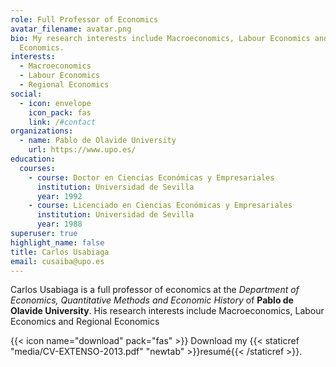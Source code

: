```yaml
---
role: Full Professor of Economics
avatar_filename: avatar.png
bio: My research interests include Macroeconomics, Labour Economics and Regional
  Economics.
interests:
  - Macroeconomics
  - Labour Economics
  - Regional Economics
social:
  - icon: envelope
    icon_pack: fas
    link: /#contact
organizations:
  - name: Pablo de Olavide University
    url: https://www.upo.es/
education:
  courses:
    - course: Doctor en Ciencias Económicas y Empresariales
      institution: Universidad de Sevilla
      year: 1992
    - course: Licenciado en Ciencias Económicas y Empresariales
      institution: Universidad de Sevilla
      year: 1988
superuser: true
highlight_name: false
title: Carlos Usabiaga
email: cusaiba@upo.es
---
```

Carlos Usabiaga is a full professor of economics at the *Department of Economics, Quantitative Methods and Economic History* of **Pablo de Olavide University**. His research interests include Macroeconomics, Labour Economics and Regional Economics

{{< icon name="download" pack="fas" >}} Download my {{< staticref "media/CV-EXTENSO-2013.pdf" "newtab" >}}resumé{{< /staticref >}}.
